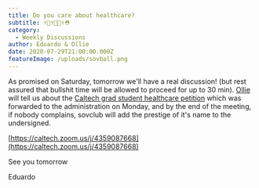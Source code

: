 ```yaml
---
title: Do you care about healthcare?
subtitle: ⚕👨‍⚕️💉👩‍⚕️⛑️
category:
  - Weekly Discussions
author: Eduardo & Ollie
date: 2020-07-29T21:00:00.000Z
featureImage: /uploads/sovball.png
---
```

As promised on Saturday, tomorrow we'll have a real discussion! (but rest assured that bullshit time will be allowed to proceed for up to 30 min). [Ollie](https://twitter.com/seismolliegist?lang=en) will tell us about the [Caltech grad student healthcare petition](https://docs.google.com/document/d/1oTYzasRVohAdBGmnjPoXJ0AO775XEk1emRagUJqS6H0/edit?usp=sharing) which was forwarded to the administration on Monday, and by the end of the meeting, if nobody complains, sovclub will add the prestige of it's name to the undersigned.



[https://caltech.zoom.us/j/​4359087668](https://caltech.zoom.us/j/4359087668)



See you tomorrow



Eduardo